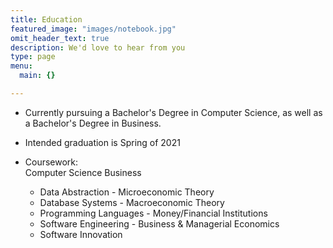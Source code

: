 ```yaml
---
title: Education
featured_image: "images/notebook.jpg"
omit_header_text: true
description: We'd love to hear from you
type: page
menu:
  main: {}

---
```


- Currently pursuing a Bachelor's Degree in Computer Science, as well as a Bachelor's Degree in Business.

- Intended graduation is Spring of 2021

- Coursework:							
	Computer Science					Business
	- Data Abstraction					- Microeconomic Theory
	- Database Systems					- Macroeconomic Theory
	- Programming Languages			- Money/Financial Institutions
	- Software Engineering				- Business & Managerial Economics
	- Software Innovation
